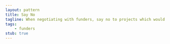 ```yaml
---
layout: pattern
title: Say No
tagline: When negotiating with funders, say no to projects which would not work in your local environment.
tags:
    - funders
stub: true
---
```

